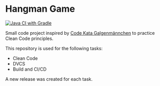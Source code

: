 # Hangman Game

[![Java CI with Gradle](https://github.com/lisaokezie/hangman-game/actions/workflows/gradle.yml/badge.svg?branch=master)](https://github.com/lisaokezie/hangman-game/actions/workflows/gradle.yml)

Small code project inspired by [Code Kata Galgenmännchen](https://ccd-school.de/coding-dojo/class-katas/galgenmaennchen/) to practice Clean Code principles.

This repository is used for the following tasks:
- Clean Code
- DVCS
- Build and CI/CD
  
A new release was created for each task.
